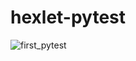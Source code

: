 # hexlet-pytest
![first_pytest](https://github.com/wwwser11/hexlet-pytest/blob/main/.github/workflows/test.yml/badge.svg)
